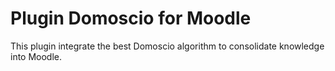 # Plugin Domoscio for Moodle

This plugin integrate the best Domoscio algorithm to consolidate knowledge into Moodle.

